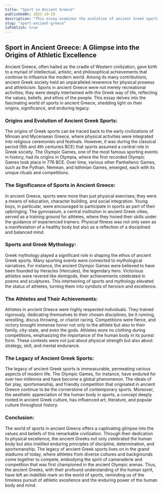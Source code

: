 ```yaml
---
title: "Sport in Ancient Greece"
publishedAt: 2023-10-19
description: "This essay examines the evolution of ancient Greek sports, emphasizing their fusion with mythology and their enduring influence on modern notions of fair play and sportsmanship. It explores the disciplined world of Greek athletes, showcasing how their legacy continues to shape the pursuit of athletic excellence today."
slug: "sport-ancient-greece"
isPublish: true
---
```


## Sport in Ancient Greece: A Glimpse into the Origins of Athletic Excellence

Ancient Greece, often hailed as the cradle of Western civilization, gave birth to a myriad of intellectual, artistic, and philosophical achievements that continue to influence the modern world. Among its many contributions, ancient Greek society held an unparalleled reverence for physical prowess and athleticism. Sports in ancient Greece were not merely recreational activities; they were deeply intertwined with the Greek way of life, reflecting the values, beliefs, and ethos of the people. This essay delves into the fascinating world of sports in ancient Greece, shedding light on their origins, significance, and enduring legacy.

### Origins and Evolution of Ancient Greek Sports:

The origins of Greek sports can be traced back to the early civilizations of Minoan and Mycenaean Greece, where physical activities were integrated into religious ceremonies and festivals. However, it was during the classical period (5th and 4th centuries BCE) that sports assumed a central role in Greek society. The Olympic Games, one of the most famous sporting events in history, had its origins in Olympia, where the first recorded Olympic Games took place in 776 BCE. Over time, various other Panhellenic Games, such as the Pythian, Nemean, and Isthmian Games, emerged, each with its unique rituals and competitions.

### The Significance of Sports in Ancient Greece:

In ancient Greece, sports were more than just physical exercises; they were a means of education, character building, and social integration. Young boys, in particular, were encouraged to participate in sports as part of their upbringing. The gymnasium, a central institution in ancient Greek cities, served as a training ground for athletes, where they honed their skills under the guidance of experienced trainers. Physical fitness was not only seen as a manifestation of a healthy body but also as a reflection of a disciplined and balanced mind.

### Sports and Greek Mythology:

Greek mythology played a significant role in shaping the ethos of ancient Greek sports. Many sporting events were connected to mythological narratives. For instance, the ancient Olympic Games were believed to have been founded by Heracles (Hercules), the legendary hero. Victorious athletes were revered like demigods, their achievements celebrated in poems and sculptures. This intertwining of sports and mythology elevated the status of athletes, turning them into symbols of heroism and excellence.

### The Athletes and Their Achievements:

Athletes in ancient Greece were highly respected individuals. They trained rigorously, dedicating themselves to their chosen disciplines, be it running, wrestling, discus throwing, or chariot racing. Competitions were fierce, and victory brought immense honor not only to the athlete but also to their family, city-state, and even the gods. Athletes wore no clothing during competitions, emphasizing the importance of the human body in its purest form. These contests were not just about physical strength but also about strategy, skill, and mental endurance.

### The Legacy of Ancient Greek Sports:

The legacy of ancient Greek sports is immeasurable, permeating various aspects of modern life. The Olympic Games, for instance, have endured for over two millennia and have become a global phenomenon. The ideals of fair play, sportsmanship, and friendly competition that originated in ancient Greece continue to be the cornerstone of contemporary sports. Moreover, the aesthetic appreciation of the human body in sports, a concept deeply rooted in ancient Greek culture, has influenced art, literature, and popular culture throughout history.

### Conclusion:

The world of sports in ancient Greece offers a captivating glimpse into the values and beliefs of this remarkable civilization. Through their dedication to physical excellence, the ancient Greeks not only celebrated the human body but also instilled enduring principles of discipline, determination, and sportsmanship. The legacy of ancient Greek sports lives on in the grand stadiums of today, where athletes from diverse cultures and backgrounds come together to compete, embodying the spirit of camaraderie and competition that was first championed in the ancient Olympic arenas. Thus, the ancient Greeks, with their profound understanding of the human spirit, have left an indelible mark on the world of sports, reminding us of the timeless pursuit of athletic excellence and the enduring power of the human body and mind.
